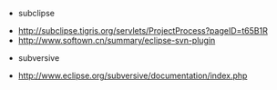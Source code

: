 - subclipse
 * http://subclipse.tigris.org/servlets/ProjectProcess?pageID=t65B1R
 * http://www.softown.cn/summary/eclipse-svn-plugin

- subversive
 * http://www.eclipse.org/subversive/documentation/index.php
